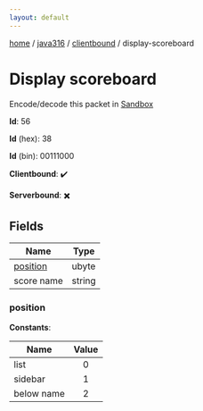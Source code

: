 ```yaml
---
layout: default
---
```


[home](/)  /  [java316](/protocol/java316)  /  [clientbound](/protocol/java316/clientbound)  /  display-scoreboard

# Display scoreboard

Encode/decode this packet in [Sandbox](../../../sandbox/java316#clientbound.display_scoreboard)

**Id**: 56

**Id** (hex): 38

**Id** (bin): 00111000

**Clientbound**: ✔️

**Serverbound**: ✖️

## Fields

Name | Type
---|---
[position](#position) | ubyte
score name | string

### position

**Constants**:

Name | Value
---|:---:
list | 0
sidebar | 1
below name | 2
